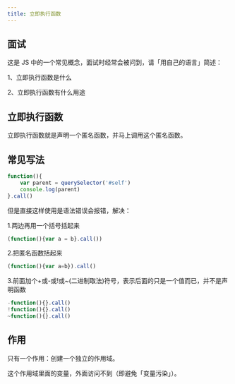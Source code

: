 ```yaml
---
title: 立即执行函数
---
```


## 面试

这是 JS 中的一个常见概念，面试时经常会被问到，请「用自己的语言」简述：

1、立即执行函数是什么

2、立即执行函数有什么用途

## 立即执行函数

立即执行函数就是声明一个匿名函数，并马上调用这个匿名函数。

## 常见写法

```js
function(){
	var parent = querySelector('#self')
	console.log(parent)
}.call()
```

但是直接这样使用是语法错误会报错，解决：

1.两边再用一个括号括起来

```js
(function(){var a = b}.call())
```

2.把匿名函数括起来

```js
(function(){var a=b}).call()
```

3.前面加个+或-或!或~(二进制取法)符号，表示后面的只是一个值而已，并不是声明函数

```js
-function(){}.call()
!function(){}.call()
~function(){}.call()
```

## 作用

只有一个作用：创建一个独立的作用域。

这个作用域里面的变量，外面访问不到（即避免「变量污染」）。